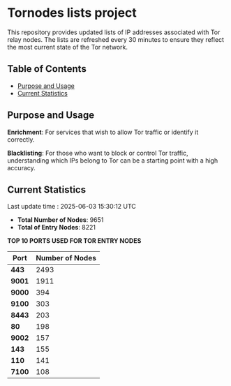 # Tornodes lists project

This repository provides updated lists of IP addresses associated with Tor relay nodes. The lists are refreshed every 30 minutes to ensure they reflect the most current state of the Tor network.

## Table of Contents

- [Purpose and Usage](#purpose-and-usage)
- [Current Statistics](#current-statistics)


## Purpose and Usage

**Enrichment**: For services that wish to allow Tor traffic or identify it correctly.

**Blacklisting**: For those who want to block or control Tor traffic, understanding which IPs belong to Tor can be a starting point with a high accuracy.

## Current Statistics

Last update time : 2025-06-03 15:30:12 UTC

- **Total Number of Nodes**: 9651
- **Total of Entry Nodes**: 8221

**TOP 10 PORTS USED FOR TOR ENTRY NODES**

| **Port** | **Number of Nodes** |
|------|-----------------|
| **443**   | 2493  |
| **9001**   | 1911  |
| **9000**   | 394  |
| **9100**   | 303  |
| **8443**   | 203  |
| **80**   | 198  |
| **9002**   | 157  |
| **143**   | 155  |
| **110**   | 141  |
| **7100**   | 108  |


